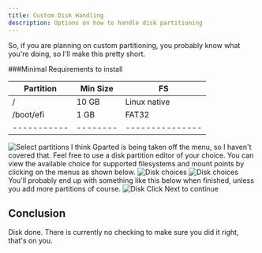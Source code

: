 ```yaml
---
title: Custom Disk Handling
description: Options on how to handle disk partitioning
---
```


So, if you are planning on custom partitioning, you probably know what you're doing, so I'll make this pretty short.

###Minimal Requirements to install

| Partition |Min Size|      FS       |
|-----------|--------|---------------|
| /         |  10 GB | Linux native  |
| /boot/efi |  1 GB  |    FAT32      |
|-----------|--------|---------------|

![Select partitions](/assets/images/man1-1.png)
I think Gparted is being taken off the menu, so I haven't covered that.  Feel free to use a disk partition editor of your choice.
You can view the available choice for supported filesystems and mount points by clicking on the menus as shown below.
![Disk choices](/assets/images/man2-1.png)
![Disk choices](/assets/images/man3-1.png)
You'll probably end up with something like this below when finished, unless you add more partitions of course.
![Disk](/assets/images/man4-1.png)
Click Next to continue
## Conclusion

Disk done.  There is currently no checking to make sure you did it right, that's on you.
